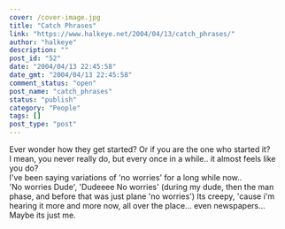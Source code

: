 ```yaml
---
cover: /cover-image.jpg
title: "Catch Phrases"
link: "https://www.halkeye.net/2004/04/13/catch_phrases/"
author: "halkeye"
description: ""
post_id: "52"
date: "2004/04/13 22:45:58"
date_gmt: "2004/04/13 22:45:58"
comment_status: "open"
post_name: "catch_phrases"
status: "publish"
category: "People"
tags: []
post_type: "post"
---
```


Ever wonder how they get started? Or if you are the one who started it?  
I mean, you never really do, but every once in a while.. it almost feels like you do?   
I've been saying variations of 'no worries' for a long while now..  
'No worries Dude', 'Dudeeee No worries' (during my dude, then the man phase, and before that was just plane 'no worries') Its creepy, 'cause i'm hearing it more and more now, all over the place... even newspapers...   
Maybe its just me.